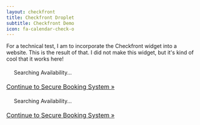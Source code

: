 ```yaml
---
layout: checkfront
title: Checkfront Droplet
subtitle: Checkfront Demo
icon: fa-calendar-check-o
---
```


For a technical test, I am to incorporate the Checkfront widget into a website. This is the result of that. I did not make this widget, but it's kind of cool that it works here!

<script type="text/javascript" src="//dev-jaycoughlan.checkfront.com/lib/interface--0.js"></script>
<!-- CHECKFRONT BOOKING PLUGIN v25-->
<div id="CHECKFRONT_WIDGET_01"><p id="CHECKFRONT_LOADER" style="background: url('//dev-jaycoughlan.checkfront.com/images/loader.gif') left center no-repeat; padding: 5px 5px 5px 20px">Searching Availability...</p></div>
<script>
new DROPLET.Widget ({
host: 'dev-jaycoughlan.checkfront.com',
target: 'CHECKFRONT_WIDGET_01',
options: 'tabs',
provider: 'droplet'
}).render();
</script>
<noscript><a href="https://dev-jaycoughlan.checkfront.com/reserve/" style="font-size: 16px">Continue to Secure Booking System &raquo;</a></noscript>

<div class="cf-droplet">
    <script type="text/javascript" src="//jayscodingservices.checkfront.com/lib/interface--0.js"></script>
    <!-- CHECKFRONT BOOKING PLUGIN v25-->
    <div id="CHECKFRONT_WIDGET_02"><p id="CHECKFRONT_LOADER" style="background: url('//jayscodingservices.checkfront.com/images/loader.gif') left center no-repeat; padding: 5px 5px 5px 20px">Searching Availability...</p></div>
    <script>
        new DROPLET.Widget ({
        host: 'jayscodingservices.checkfront.com',
        target: 'CHECKFRONT_WIDGET_02',
        provider: 'droplet'
        }).render();
    </script>
    <noscript><a href="https://jayscodingservices.checkfront.com/reserve/" style="font-size: 16px">Continue to Secure Booking System &raquo;</a></noscript>
</div>
